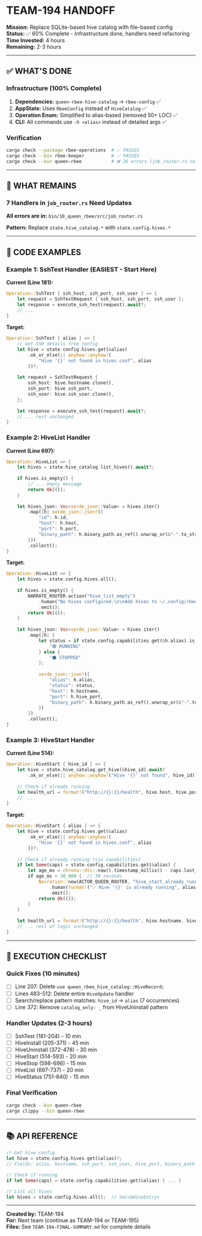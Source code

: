 # TEAM-194 HANDOFF

**Mission:** Replace SQLite-based hive catalog with file-based config  
**Status:** ✅ 60% Complete - Infrastructure done, handlers need refactoring  
**Time Invested:** 4 hours  
**Remaining:** 2-3 hours

---

## ✅ WHAT'S DONE

### Infrastructure (100% Complete)
1. **Dependencies:** `queen-rbee-hive-catalog` → `rbee-config` ✅
2. **AppState:** Uses `RbeeConfig` instead of `HiveCatalog` ✅
3. **Operation Enum:** Simplified to alias-based (removed 50+ LOC) ✅
4. **CLI:** All commands use `-h <alias>` instead of detailed args ✅

### Verification
```bash
cargo check --package rbee-operations  # ✅ PASSES
cargo check --bin rbee-keeper          # ✅ PASSES
cargo check --bin queen-rbee           # ❌ 26 errors (job_router.rs only)
```

---

## 🚧 WHAT REMAINS

### 7 Handlers in `job_router.rs` Need Updates

**All errors are in:** `bin/10_queen_rbee/src/job_router.rs`

**Pattern:** Replace `state.hive_catalog.*` with `state.config.hives.*`

---

## 📝 CODE EXAMPLES

### Example 1: SshTest Handler (EASIEST - Start Here)

**Current (Line 181):**
```rust
Operation::SshTest { ssh_host, ssh_port, ssh_user } => {
    let request = SshTestRequest { ssh_host, ssh_port, ssh_user };
    let response = execute_ssh_test(request).await?;
    // ...
}
```

**Target:**
```rust
Operation::SshTest { alias } => {
    // Get SSH details from config
    let hive = state.config.hives.get(&alias)
        .ok_or_else(|| anyhow::anyhow!(
            "Hive '{}' not found in hives.conf", alias
        ))?;
    
    let request = SshTestRequest {
        ssh_host: hive.hostname.clone(),
        ssh_port: hive.ssh_port,
        ssh_user: hive.ssh_user.clone(),
    };
    
    let response = execute_ssh_test(request).await?;
    // ... rest unchanged
}
```

### Example 2: HiveList Handler

**Current (Line 697):**
```rust
Operation::HiveList => {
    let hives = state.hive_catalog.list_hives().await?;
    
    if hives.is_empty() {
        // ... empty message
        return Ok(());
    }
    
    let hives_json: Vec<serde_json::Value> = hives.iter()
        .map(|h| serde_json::json!({
            "id": h.id,
            "host": h.host,
            "port": h.port,
            "binary_path": h.binary_path.as_ref().unwrap_or(&"-".to_string()),
        }))
        .collect();
}
```

**Target:**
```rust
Operation::HiveList => {
    let hives = state.config.hives.all();
    
    if hives.is_empty() {
        NARRATE_ROUTER.action("hive_list_empty")
            .human("No hives configured.\n\nAdd hives to ~/.config/rbee/hives.conf")
            .emit();
        return Ok(());
    }
    
    let hives_json: Vec<serde_json::Value> = hives.iter()
        .map(|h| {
            let status = if state.config.capabilities.get(&h.alias).is_some() {
                "🟢 RUNNING"
            } else {
                "⚫ STOPPED"
            };
            
            serde_json::json!({
                "alias": h.alias,
                "status": status,
                "host": h.hostname,
                "port": h.hive_port,
                "binary_path": h.binary_path.as_ref().unwrap_or(&"-".to_string()),
            })
        })
        .collect();
}
```

### Example 3: HiveStart Handler

**Current (Line 514):**
```rust
Operation::HiveStart { hive_id } => {
    let hive = state.hive_catalog.get_hive(&hive_id).await?
        .ok_or_else(|| anyhow::anyhow!("Hive '{}' not found", hive_id))?;
    
    // Check if already running
    let health_url = format!("http://{}:{}/health", hive.host, hive.port);
    // ...
}
```

**Target:**
```rust
Operation::HiveStart { alias } => {
    let hive = state.config.hives.get(&alias)
        .ok_or_else(|| anyhow::anyhow!(
            "Hive '{}' not found in hives.conf", alias
        ))?;
    
    // Check if already running (via capabilities)
    if let Some(caps) = state.config.capabilities.get(&alias) {
        let age_ms = chrono::Utc::now().timestamp_millis() - caps.last_updated_ms;
        if age_ms < 30_000 {  // 30 seconds
            Narration::new(ACTOR_QUEEN_ROUTER, "hive_start_already_running", &alias)
                .human(format!("✅ Hive '{}' is already running", alias))
                .emit();
            return Ok(());
        }
    }
    
    let health_url = format!("http://{}:{}/health", hive.hostname, hive.hive_port);
    // ... rest of logic unchanged
}
```

---

## 🎯 EXECUTION CHECKLIST

### Quick Fixes (10 minutes)
- [ ] Line 207: Delete `use queen_rbee_hive_catalog::HiveRecord;`
- [ ] Lines 483-512: Delete entire `HiveUpdate` handler
- [ ] Search/replace pattern matches: `hive_id` → `alias` (7 occurrences)
- [ ] Line 372: Remove `catalog_only: _` from HiveUninstall pattern

### Handler Updates (2-3 hours)
- [ ] SshTest (181-204) - 10 min
- [ ] HiveInstall (205-371) - 45 min  
- [ ] HiveUninstall (372-478) - 30 min
- [ ] HiveStart (514-593) - 20 min
- [ ] HiveStop (598-696) - 15 min
- [ ] HiveList (697-737) - 20 min
- [ ] HiveStatus (751-840) - 15 min

### Final Verification
```bash
cargo check --bin queen-rbee
cargo clippy --bin queen-rbee
```

---

## 📚 API REFERENCE

```rust
// Get hive config
let hive = state.config.hives.get(&alias)?;
// Fields: alias, hostname, ssh_port, ssh_user, hive_port, binary_path

// Check if running
if let Some(caps) = state.config.capabilities.get(&alias) { ... }

// List all hives
let hives = state.config.hives.all();  // Vec<&HiveEntry>
```

---

**Created by:** TEAM-194  
**For:** Next team (continue as TEAM-194 or TEAM-195)  
**Files:** See `TEAM-194-FINAL-SUMMARY.md` for complete details
